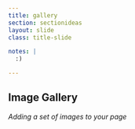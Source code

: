 ```yaml
---
title: gallery
section: sectionideas
layout: slide
class: title-slide

notes: |
  :)

---
```


## Image Gallery

_Adding a set of images to your page_